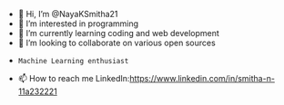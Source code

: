 - 👋 Hi, I’m @NayaKSmitha21
- 👀 I’m interested in programming 
- 🌱 I’m currently learning coding and web development
- 💞️ I’m looking to collaborate on various open sources
-     Machine Learning enthusiast
- 📫 How to reach me LinkedIn:https://www.linkedin.com/in/smitha-n-11a232221

<!---
NayaKSmitha21/NayaKSmitha21 is a ✨ special ✨ repository because its `README.md` (this file) appears on your GitHub profile.
You can click the Preview link to take a look at your changes.
--->
